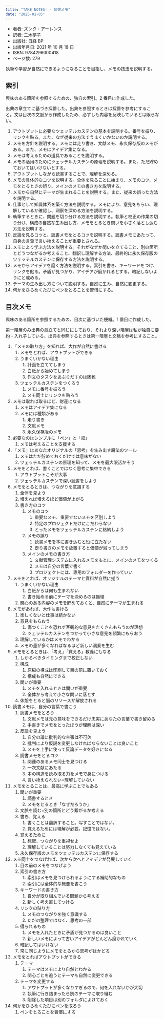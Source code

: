```yaml
---
title: "TAKE NOTES! - 読書メモ"
date: "2025-01-05"
---
```

- 著者: ズンク・アーレンス
- 訳者: 二木夢子
- 出版社: 日経 BP
- 出版年月日: 2021 年 10 月 18 日
- ISBN: 9784296000418
- ページ数: 279

執筆や学習が自然にできるようになることを目指し、メモの技法を説明する。

## 索引

興味のある箇所を参照するための、独自の索引。2 番目に作成した。

出典の章立てに基づき採番した。出典を参照するときは採番を参考にすること。文は目次の文脈から作成したため、必ずしも内容を反映しているとは限らない。

1. アウトプットに必要なツェッテルカステンの基本を説明する。番号を振り、リンクを貼る。また、なぜ従来の方法でうまくいかないのか説明する。
2. メモを方針を説明する。メモには走り書き、文献メモ、永久保存版のメモがある。また、メモはアイデア集になる。
3. メモは考えるための道具であることを説明する。
4. メモの活用のためにツェッテルカステンの原理を説明する。また、ただ貯めておいてはいけないとする。
5. アウトプットしながら読書することで、理解を深める。
6. メモの具体的なコツを説明する。全体を見ることに始まり、メモのコツ、メモをとるときの誤り、メインのメモの書き方を説明する。
7. メモから自然にテーマが生まれることを説明する。また、従来の誤った方法を説明する。
8. 仕事として知識体系を築く方法を説明する。メモにより、意見をもらい、理解しているか確認し、洞察を深める方法を説明する。
9. 執筆するときに、問題を切り分ける方法を説明する。執筆と校正の作業の切り分け、構成の自然な生み出し方、メモをとるとき問いを小さく落とし込む方法を説明する。
10. 反論を見るコツと、読書メモをとるコツを説明する。読書メモにあたって、自身の言葉で言い換えることが重要とされる。
11. メモにより学ぶ方法を説明する。それがなぜか問いを立てること、別の箇所とどうつながるか考えること、翻訳し理解する方法、最終的に永久保存版のツェッテルカステンに保存する方法を説明する。
12. メモからアイデアを磨く方法を説明する。索引を書き、キーワードをつけ、リンクを貼る。矛盾が見つかり、アイデアが磨かれるとする。暗記しないようにと戒める。
13. テーマの生み出し方について説明する。自然に生み、自然に変更する。
14. 何かをひらめくたびにペンをとることを習慣にする。

## 目次メモ

興味のある箇所を参照するための、目次に基づいた梗概。1 番目に作成した。

第一階層のみ出典の章立てと同じにしており、それより深い階層は私が独自に要約・入れ子している。出典を参照するときは第一階層と文脈を参考にすること。

1. 「メモの取り方」を知れば、大作が自然に書ける
	1. メモをとれば、アウトプットができる
	2. うまくいかない理由
		1. 計画を立ててしまう
		2. 白紙から始めてしまう
		3. 作文のタスクをあぶりだすのは困難
	3. ツェッテルカステンをつくろう
		1. メモに番号を振ろう
		2. メモ同士にリンクを貼ろう
2. メモは取れば取るほど、財産になる
	1. メモはアイデア集になる
	2. メモには種類がある
		1. 走り書き
		2. 文献メモ
		3. 永久保存版のメモ
3. 必要なのはシンプルに「ペン」と「紙」
	1. メモは考えることを支援する
4. 「メモ」はあなたオリジナルの「思考」を生み出す魔法のツール
	1. メモはただ貯めておくだけでは意味がない
	2. ツェッテルカステンの原理を知って、メモを最大限活かそう
5. メモをとれば、書くことではなく思考に集中できる
	1. アウトプットこそが大事
	2. ツェッテルカステンで深い読書をしよう
6. メモをとるときは、つながりを意識する
	1. 全体を見よう
	2. 増えれば増えるほど価値が上がる
	3. 書き方のコツ
		1. メモのコツ
			1. 重要なメモ、重要でないメモを区別しよう
			2. 特定のプロジェクトだけにこだわらない
			3. とったメモをツェッテルカステンに格納しよう
		2. メモの誤り
			1. 読書メモを本に書き込むと役に立たない
			2. 走り書きのメモを放置すると価値が減ってしまう
		3. メインのメモの書き方
			1. 文献管理システムに入れるメモをもとに、メインのメモをつくる
			2. メモは自分の言葉で書く
			3. プロジェクトには、専用のフォルダーを作っていい
7. メモをとれば、オリジナルのテーマと資料が自然に揃う
	1. うまくいかない理由
		1. 白紙からは何も生まれない
		2. 書き始める前にテーマを決めるのは無理
	2. 関心のある内容のメモを貯めておくと、自然にテーマが生まれる
8. メモがあれば、大作も書ける
	1. 楽しくないと仕事は続かない
	2. 意見をもらおう
		1. 傷つくことを恐れず客観的な意見をたくさんもらうのが理想
		2. ツェッテルカステンをつかって小さな意見を頻繁にもらおう
	3. 理解しているかはメモでわかる
	4. メモの量が多くなればなるほど新しい洞察を生む
9. メモをとるときは、「考え」「覚える」教養にもなる
	1. しかるべきタイミングまで校正しない
	2. 構成
		1. 原稿の構成は印刷して目の前に置いておく
		2. 構成も自然にできる
	3. 問いが重要
		1. メモを入れるときは問いが重要
		2. 全体から考えて小さな問いに落とす
	4. 休憩をとると脳のリソースが解放される
10. 読書メモは、自分の言葉で書こう
	1. 読書メモをとろう
		1. 文献メモは元の意味をできるだけ忠実にあなたの言葉で書き留める
		2. 手書きでメモをとったほうが理解は深い
	2. 反論を見よう
		1. 自分の論に批判的な主張は不可欠
		2. 批判により仮説を変更しなければならないことは良いこと
		3. メモを上手に使って反論データを好きになる
	3. 読書メモをとるコツ
		1. 関連のあるメモ同士を見つける
		2. 一次文献にあたる
		3. 本の構造を読み取る力をメモで身につける
		4. 言い換えられない=理解していない
11. メモをとることは、最高に学ぶことでもある
	1. 問いが重要
		1. 読書するとき
		2. メモをとるとき「なぜだろうか」
	2. 文脈を読む=別の箇所とどう繋がるか考える
	3. 書き、覚える
		1. 書くことは翻訳すること。写すことではない。
		2. 覚えるためには理解が必要。記憶ではない。
	4. 覚えるために
		1. 想起、つながりを重視せよ
		2. 理解していることは努力しなくても覚えている
	5. 永久保存版のメモをツェッテルカステンに保存する
12. メモ同士をつなげれば、次から次へとアイデアが発展していく
	1. 目の前のメモをつなげよう
	2. 索引の書き方
		1. 索引はメモを見つけられるようにする補助的なもの
		2. 索引には全体的な概要を書こう
	3. キーワードの書き方
		1. 自分が取り組んでいる問題から考える
		2. 新しく考え直してつける
	4. リンクの貼り方
		1. メモのつながりを強く意識する
		2. ただの整理ではなく、思考の一部
	5. 得られるもの
		1. メモを入れたときに矛盾が見つかるのは良いこと
		2. 新しいメモによって古いアイデアがどんどん磨かれていく
	6. 暗記してはいけない
	7. 常に同じようにメモをとるから思考がはかどる
13. メモをとればアウトプットができる
	1. テーマ
		1. テーマはメモにより自然とわかる
		2. 関心ごとを追うとテーマも自然に変更できる
	2. テーマを変更する
		1. アウトプットが多くなりすぎるので、何を入れないかが大切
		2. 執筆に行き詰まったら別のテーマに取り組む
		3. 削除した項目は別のフォルダによけておく
14. 何かをひらめくたびにペンを取ろう
	1. ペンをとることを習慣にする